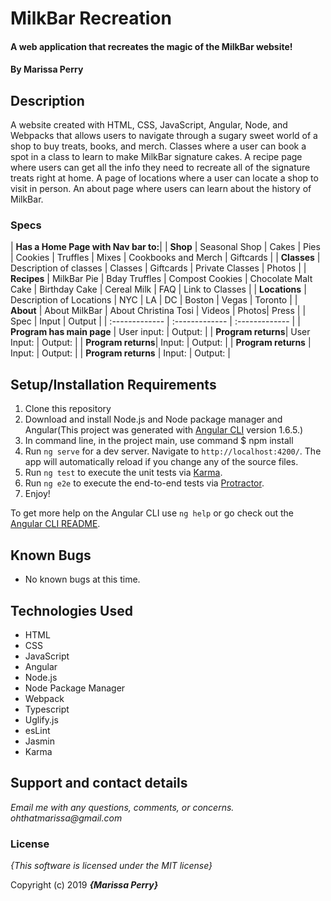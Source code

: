 # MilkBar Recreation

#### A web application that recreates the magic of the MilkBar website!

#### By **Marissa Perry**

## Description

A website created with HTML, CSS, JavaScript, Angular, Node, and Webpacks that allows users to navigate through a sugary sweet world of a shop to buy treats, books, and merch. Classes where a user can book a spot in a class to learn to make MilkBar signature cakes. A recipe page where users can get all the info they need to recreate all of the signature treats right at home. A page of locations where a user  can locate a shop to visit in person. An about page where users can learn about the history of MilkBar.


### Specs
| **Has a Home Page with Nav bar to:**| 
| **Shop** | Seasonal Shop | Cakes | Pies | Cookies | Truffles | Mixes | Cookbooks and Merch | Giftcards |
| **Classes** | Description of classes | Classes | Giftcards | Private Classes | Photos |
| **Recipes** | MilkBar Pie | Bday Truffles | Compost Cookies | Chocolate Malt Cake | Birthday Cake | Cereal Milk | FAQ | Link to Classes |
| **Locations** | Description of Locations | NYC | LA | DC | Boston | Vegas | Toronto |
| **About** | About MilkBar | About Christina Tosi | Videos | Photos| Press |
| Spec | Input | Output |
| :-------------     | :------------- | :------------- |
| **Program has main page** | User input:  | Output:  |
| **Program returns**| User Input:  | Output:  |
| **Program returns**| Input:  | Output:  |
| **Program returns** | Input:  | Output:  |
| **Program returns** | Input: | Output:  |


## Setup/Installation Requirements

1. Clone this repository
2. Download and install Node.js and Node package manager and Angular(This project was generated with [Angular CLI](https://github.com/angular/angular-cli) version 1.6.5.) 
3. In command line, in the project main, use command $ npm install
4. Run `ng serve` for a dev server. Navigate to `http://localhost:4200/`. The app will automatically reload if you change any of the source files.
5. Run `ng test` to execute the unit tests via [Karma](https://karma-runner.github.io).
6. Run `ng e2e` to execute the end-to-end tests via [Protractor](http://www.protractortest.org/).
7. Enjoy!

To get more help on the Angular CLI use `ng help` or go check out the [Angular CLI README](https://github.com/angular/angular-cli/blob/master/README.md).

## Known Bugs
* No known bugs at this time.

## Technologies Used
* HTML
* CSS   
* JavaScript
* Angular
* Node.js
* Node Package Manager
* Webpack
* Typescript
* Uglify.js
* esLint
* Jasmin
* Karma


## Support and contact details

_Email me with any questions, comments, or concerns. ohthatmarissa@gmail.com_

### License

*{This software is licensed under the MIT license}*

Copyright (c) 2019 **_{Marissa Perry}_**
